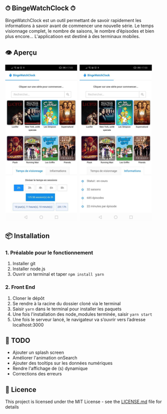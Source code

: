 
## <b>⏱ BingeWatchClock ⏱</b>

BingeWatchClock est un outil permettant de savoir rapidement les informations à savoir avant de commencer une nouvelle série. 
Le temps visionnage complet, le nombre de saisons, le nombre d’épisodes et bien plus encore…
L'applicatioon est destiné à des terminaux mobiles.

## 👁️ <b>Aperçu</b>
<div><img src="images/1.jpg" height="500" />&nbsp;&nbsp;<img src="images/2.jpg" height="500" /></div>

## 📦 <b>Installation</b>
### <b>1. Préalable pour le fonctionnement</b>
1.  Installer git 
2.	Installer node.js
3.	Ouvrir un terminal et taper `npm install yarn`
  
### <b>2. Front End</b>
1.  Cloner le dépôt
2.	Se rendre à la racine du dossier cloné via le terminal
3.	Saisir `yarn` dans le terminal pour installer les paquets
4.	Une fois l'installation des node_modules terminée, saisir `yarn start`
5.	Une fois le serveur lancé, le navigateur va s’ouvrir vers l’adresse localhost:3000

## 📝 <b>TODO</b>
<ul>
    <li>Ajouter un splash screen</li>
    <li>Améliorer l'animation onSearch</li>
    <li>Ajouter des tooltips sur les données numériques</li>
    <li>Rendre l'affichage de (s) dynamique</li>
    <li>Corrections des erreurs</li>
</ul>

## 📄 <b>Licence</b>

This project is licensed under the MIT License - see the [LICENSE.md](LICENSE.md) file for details